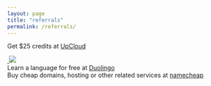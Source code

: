 ```yaml
---
layout: page
title: "referrals"
permalink: /referrals/
---
```


Get $25 credits at <a href="https://upcloud.com/signup/?promo=34SA24"> UpCloud </a>

<a href="//pluralsight.pxf.io/c/1256607/432943/7490">
  <img src="//a.impactradius-go.com/display-ad/7490-432943" border="0" alt="" />
</a>

<a href="http://tracking.lucidchart.biz/aff_c?offer_id=2&amp;aff_id=2697">
  <img src="https://media.go2speed.org/brand/files/tyler/2/lucidchart-logo-2016-300.png" />
</a>

<br/>
Learn a language for free at <a href="https://invite.duolingo.com/BDHTZTB5CWWKSY2NENP4QVUJOI">Duolingo</a>
<br/>
Buy cheap domains, hosting or other related services at <a href="https://namecheap.pxf.io/ELk0D">namecheap</a>
